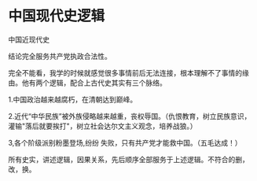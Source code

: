 # 中国现代史逻辑  
中国近现代史  

结论完全服务共产党执政合法性。 

完全不能看，我学的时候就感觉很多事情前后无法连接，根本理解不了事情的缘由。他有两个逻辑，配合上古代史其实有三个脉络。

1.中国政治越来越腐朽，在清朝达到巅峰。

2.近代“中华民族”被外族侵略越来越重，丧权辱国。（仇恨教育，树立民族意识，灌输"落后就要挨打"，树立社会达尔文主义观念，培养战狼。）

3,各个阶级派别粉墨登场,纷纷 失败，只有共产党才能救中国。（五毛达成！）

所有史实，讲述逻辑，因果关系，先后顺序全部服务于上述逻辑。不符合的删，改，换。


